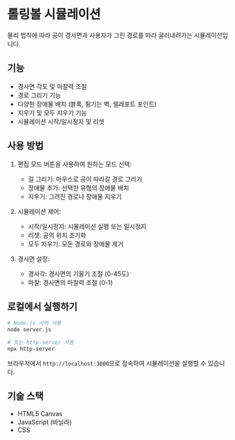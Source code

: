 # 롤링볼 시뮬레이션

물리 법칙에 따라 공이 경사면과 사용자가 그린 경로를 따라 굴러내려가는 시뮬레이션입니다.

## 기능

- 경사면 각도 및 마찰력 조절
- 경로 그리기 기능
- 다양한 장애물 배치 (블록, 튕기는 벽, 텔레포트 포인트)
- 지우기 및 모두 지우기 기능
- 시뮬레이션 시작/일시정지 및 리셋

## 사용 방법

1. 편집 모드 버튼을 사용하여 원하는 모드 선택:
   - 길 그리기: 마우스로 공이 따라갈 경로 그리기
   - 장애물 추가: 선택한 유형의 장애물 배치
   - 지우기: 그려진 경로나 장애물 지우기

2. 시뮬레이션 제어:
   - 시작/일시정지: 시뮬레이션 실행 또는 일시정지
   - 리셋: 공의 위치 초기화
   - 모두 지우기: 모든 경로와 장애물 제거

3. 경사면 설정:
   - 경사각: 경사면의 기울기 조절 (0-45도)
   - 마찰: 경사면의 마찰력 조절 (0-1)

## 로컬에서 실행하기

```bash
# Node.js 서버 사용
node server.js

# 또는 http-server 사용
npx http-server
```

브라우저에서 `http://localhost:3000`으로 접속하여 시뮬레이션을 실행할 수 있습니다.

## 기술 스택

- HTML5 Canvas
- JavaScript (바닐라)
- CSS
